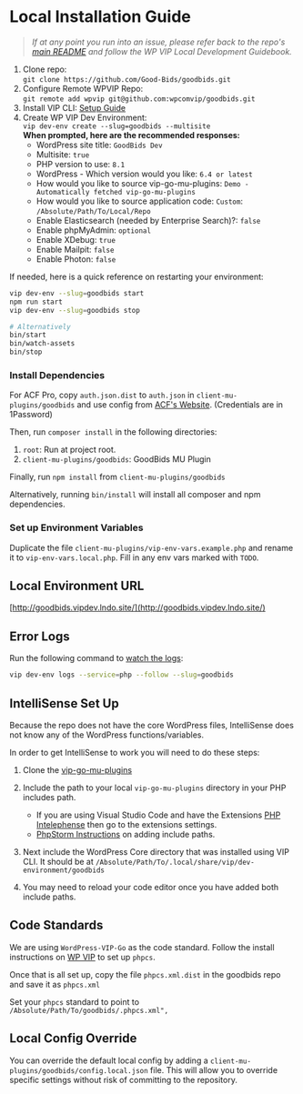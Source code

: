 # Local Installation Guide

> _If at any point you run into an issue, please refer back to the repo's [main README](../README.md) and follow the WP VIP Local Development Guidebook._

1. Clone repo:  
   `git clone https://github.com/Good-Bids/goodbids.git`
2. Configure Remote WPVIP Repo:  
   `git remote add wpvip git@github.com:wpcomvip/goodbids.git`
3. Install VIP CLI: [Setup Guide](https://docs.wpvip.com/technical-references/vip-cli/installing-vip-cli/)
4. Create WP VIP Dev Environment:  
   `vip dev-env create --slug=goodbids --multisite`  
    **When prompted, here are the recommended responses:**
    - WordPress site title: `GoodBids Dev`
    - Multisite: `true`
    - PHP version to use: `8.1`
    - WordPress - Which version would you like:
      `6.4 or latest`
    - How would you like to source vip-go-mu-plugins: `Demo - Automatically fetched vip-go-mu-plugins`
    - How would you like to source application code: `Custom`: `/Absolute/Path/To/Local/Repo`
    - Enable Elasticsearch (needed by Enterprise Search)?: `false`
    - Enable phpMyAdmin: `optional`
    - Enable XDebug: `true`
    - Enable Mailpit: `false`
    - Enable Photon: `false`

If needed, here is a quick reference on restarting your environment:

```bash
vip dev-env --slug=goodbids start
npm run start
vip dev-env --slug=goodbids stop

# Alternatively
bin/start
bin/watch-assets
bin/stop
```

### Install Dependencies

For ACF Pro, copy `auth.json.dist` to `auth.json` in `client-mu-plugins/goodbids` and use config from [ACF's Website](https://www.advancedcustomfields.com/my-account/view-licenses/). (Credentials are in 1Password)

Then, run `composer install` in the following directories:

1. `root`: Run at project root.
2. `client-mu-plugins/goodbids`: GoodBids MU Plugin

Finally, run `npm install` from `client-mu-plugins/goodbids`

Alternatively, running `bin/install` will install all composer and npm dependencies.

### Set up Environment Variables
Duplicate the file `client-mu-plugins/vip-env-vars.example.php` and rename it to `vip-env-vars.local.php`. Fill in any
env vars marked with `TODO`.  

## Local Environment URL

[http://goodbids.vipdev.lndo.site/](http://goodbids.vipdev.lndo.site/)

## Error Logs

Run the following command to [watch the logs](https://docs.wpvip.com/technical-references/vip-local-development-environment/#h-php):

```sh
vip dev-env logs --service=php --follow --slug=goodbids
```

## IntelliSense Set Up

Because the repo does not have the core WordPress files, IntelliSense does not know any of the WordPress functions/variables.

In order to get IntelliSense to work you will need to do these steps:

1. Clone the [vip-go-mu-plugins](https://github.com/Automattic/vip-go-mu-plugins)
2. Include the path to your local `vip-go-mu-plugins` directory in your PHP includes path.

    - If you are using Visual Studio Code and have the Extensions [PHP Intelephense](https://marketplace.visualstudio.com/items?itemName=bmewburn.vscode-intelephense-client) then go to the extensions settings.
    - [PhpStorm Instructions](https://www.jetbrains.com/help/phpstorm/configuring-include-paths.html) on adding include paths.

3. Next include the WordPress Core directory that was installed using VIP CLI. It should be at `/Absolute/Path/To/.local/share/vip/dev-environment/goodbids`
4. You may need to reload your code editor once you have added both include paths.

## Code Standards

We are using `WordPress-VIP-Go` as the code standard. Follow the install instructions on [WP VIP](https://docs.wpvip.com/how-tos/php_codesniffer/) to set up `phpcs`.

Once that is all set up, copy the file `phpcs.xml.dist` in the goodbids repo and save it as `phpcs.xml`

Set your `phpcs` standard to point to `/Absolute/Path/To/goodbids/.phpcs.xml",`

## Local Config Override

You can override the default local config by adding a `client-mu-plugins/goodbids/config.local.json` file. This will allow you to override specific settings without risk of committing to the repository.
